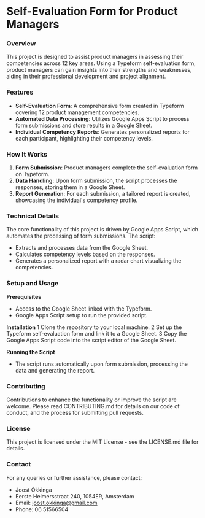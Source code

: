 
# Self-Evaluation Form for Product Managers

### Overview
This project is designed to assist product managers in assessing their competencies across 12 key areas. Using a Typeform self-evaluation form, product managers can gain insights into their strengths and weaknesses, aiding in their professional development and project alignment.
### Features
* **Self-Evaluation Form**: A comprehensive form created in Typeform covering 12 product management competencies.
* **Automated Data Processing**: Utilizes Google Apps Script to process form submissions and store results in a Google Sheet.
* **Individual Competency Reports**: Generates personalized reports for each participant, highlighting their competency levels.

### How It Works
1. **Form Submission**: Product managers complete the self-evaluation form on Typeform.
2. **Data Handling**: Upon form submission, the script processes the responses, storing them in a Google Sheet.
3. **Report Generation**: For each submission, a tailored report is created, showcasing the individual's competency profile.

### Technical Details
The core functionality of this project is driven by Google Apps Script, which automates the processing of form submissions. The script:
* Extracts and processes data from the Google Sheet.
* Calculates competency levels based on the responses.
* Generates a personalized report with a radar chart visualizing the competencies.

### Setup and Usage
**Prerequisites**
* Access to the Google Sheet linked with the Typeform.
* Google Apps Script setup to run the provided script.

**Installation**
1 Clone the repository to your local machine.
2 Set up the Typeform self-evaluation form and link it to a Google Sheet.
3 Copy the Google Apps Script code into the script editor of the Google Sheet.

**Running the Script**
* The script runs automatically upon form submission, processing the data and generating the report.

### Contributing
Contributions to enhance the functionality or improve the script are welcome. Please read CONTRIBUTING.md for details on our code of conduct, and the process for submitting pull requests.
### License
This project is licensed under the MIT License - see the LICENSE.md file for details.
### Contact
For any queries or further assistance, please contact:
* Joost Okkinga
* Eerste Helmersstraat 240, 1054ER, Amsterdam
* Email: [joost.okkinga@gmail.com](mailto:joost.okkinga@gmail.com)
* Phone: 06 51566504
